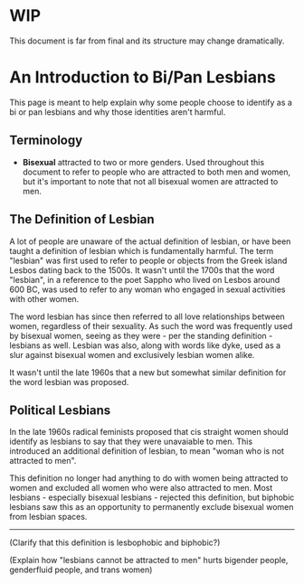 # WIP

This document is far from final and its structure may change dramatically.

# An Introduction to Bi/Pan Lesbians

This page is meant to help explain why some people choose to identify as a bi or
pan lesbians and why those identities aren't harmful.

## Terminology

-   **Bisexual** attracted to two or more genders. Used throughout this document
    to refer to people who are attracted to both men and women, but it's
    important to note that not all bisexual women are attracted to men.

## The Definition of Lesbian

A lot of people are unaware of the actual definition of lesbian, or have been
taught a definition of lesbian which is fundamentally harmful. The term
"lesbian" was first used to refer to people or objects from the Greek island
Lesbos dating back to the 1500s. It wasn't until the 1700s that the word
"lesbian", in a reference to the poet Sappho who lived on Lesbos around 600 BC,
was used to refer to any woman who engaged in sexual activities with other
women.

The word lesbian has since then referred to all love relationships between
women, regardless of their sexuality. As such the word was frequently used by
bisexual women, seeing as they were - per the standing definition - lesbians as
well. Lesbian was also, along with words like dyke, used as a slur against
bisexual women and exclusively lesbian women alike.

It wasn't until the late 1960s that a new but somewhat similar definition for
the word lesbian was proposed.

## Political Lesbians

In the late 1960s radical feminists proposed that cis straight women should
identify as lesbians to say that they were unavaiable to men. This introduced an
additional definition of lesbian, to mean "woman who is not attracted to men".

This definition no longer had anything to do with women being attracted to women
and excluded all women who were also attracted to men. Most lesbians -
especially bisexual lesbians - rejected this definition, but biphobic lesbians
saw this as an opportunity to permanently exclude bisexual women from lesbian
spaces.

---

(Clarify that this definition is lesbophobic and biphobic?)

(Explain how "lesbians cannot be attracted to men" hurts bigender people,
genderfluid people, and trans women)
